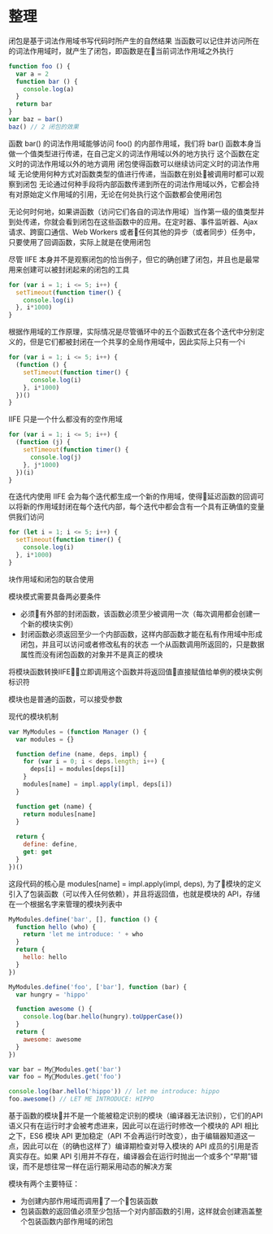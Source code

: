 # 整理

闭包是基于词法作用域书写代码时所产生的自然结果
当函数可以记住并访问所在的词法作用域时，就产生了闭包，即函数是在当前词法作用域之外执行

```js
function foo () {
  var a = 2
  function bar () {
    console.log(a)
  }
  return bar
}
var baz = bar()
baz() // 2 闭包的效果
```
函数 bar() 的词法作用域能够访问 foo() 的内部作用域，我们将 bar() 函数本身当做一个值类型进行传递，在自己定义的词法作用域以外的地方执行
这个函数在定义时的词法作用域以外的地方调用
闭包使得函数可以继续访问定义时的词法作用域
无论使用何种方式对函数类型的值进行传递，当函数在别处被调用时都可以观察到闭包
无论通过何种手段将内部函数传递到所在的词法作用域以外，它都会持有对原始定义作用域的引用，无论在何处执行这个函数都会使用闭包

无论何时何地，如果讲函数（访问它们各自的词法作用域）当作第一级的值类型并到处传递，你就会看到闭包在这些函数中的应用。在定时器、事件监听器、Ajax 请求、跨窗口通信、Web Workers 或者任何其他的异步（或者同步）任务中，只要使用了回调函数，实际上就是在使用闭包

尽管 IIFE 本身并不是观察闭包的恰当例子，但它的确创建了闭包，并且也是最常用来创建可以被封闭起来的闭包的工具

```js
for (var i = 1; i <= 5; i++) {
  setTimeout(function timer() {
    console.log(i)
  }, i*1000)
}
```
根据作用域的工作原理，实际情况是尽管循环中的五个函数式在各个迭代中分别定义的，但是它们都被封闭在一个共享的全局作用域中，因此实际上只有一个i

```js
for (var i = 1; i <= 5; i++) {
  (function () {
    setTimeout(function timer() {
      console.log(i)
    }, i*1000)
  })()
}
```
IIFE 只是一个什么都没有的空作用域

```js
for (var i = 1; i <= 5; i++) {
  (function (j) {
    setTimeout(function timer() {
      console.log(j)
    }, j*1000)
  })(i)
}
```
在迭代内使用 IIFE 会为每个迭代都生成一个新的作用域，使得延迟函数的回调可以将新的作用域封闭在每个迭代内部，每个迭代中都会含有一个具有正确值的变量供我们访问

```js
for (let i = 1; i <= 5; i++) {
  setTimeout(function timer() {
    console.log(i)
  }, i*1000)
}
```
块作用域和闭包的联合使用

模块模式需要具备两必要条件
- 必须有外部的封闭函数，该函数必须至少被调用一次（每次调用都会创建一个新的模块实例）
- 封闭函数必须返回至少一个内部函数，这样内部函数才能在私有作用域中形成闭包，并且可以访问或者修改私有的状态
一个从函数调用所返回的，只是数据属性而没有闭包函数的对象并不是真正的模块

将模块函数转换IIFE，立即调用这个函数并将返回值直接赋值给单例的模块实例标识符

模块也是普通的函数，可以接受参数

现代的模块机制
```js
var MyModules = (function Manager () {
  var modules = {}

  function define (name, deps, impl) {
    for (var i = 0; i < deps.length; i++) {
      deps[i] = modules[deps[i]]
    }
    modules[name] = impl.apply(impl, deps[i])
  }

  function get (name) {
    return modules[name]
  }
  
  return {
    define: define,
    get: get
  }
})()
```
这段代码的核心是 modules[name] = impl.apply(impl, deps), 为了模块的定义引入了包装函数（可以传入任何依赖），并且将返回值，也就是模块的 API，存储在一个根据名字来管理的模块列表中
```js
MyModules.define('bar', [], function () {
  function hello (who) {
    return 'let me introduce: ' + who
  }
  return {
    hello: hello
  }
})

MyModules.define('foo', ['bar'], function (bar) {
  var hungry = 'hippo'

  function awesome () {
    console.log(bar.hello(hungry).toUpperCase())
  }
  return {
    awesome: awesome
  }
})

var bar = MyModules.get('bar')
var foo = MyModules.get('foo')

console.log(bar.hello('hippo')) // let me introduce: hippo
foo.awesome() // LET ME INTRODUCE: HIPPO
```

基于函数的模块并不是一个能被稳定识别的模块（编译器无法识别），它们的API语义只有在运行时才会被考虑进来，因此可以在运行时修改一个模块的 API
相比之下，ES6 模块 API 更加稳定（API 不会再运行时改变），由于编辑器知道这一点，因此可以在（的确也这样了）编译期检查对导入模块的 API 成员的引用是否真实存在。如果 API 引用并不存在，编译器会在运行时抛出一个或多个“早期”错误，而不是想往常一样在运行期采用动态的解决方案

模块有两个主要特征：
- 为创建内部作用域而调用了一个包装函数
- 包装函数的返回值必须至少包括一个对内部函数的引用，这样就会创建涵盖整个包装函数内部作用域的闭包